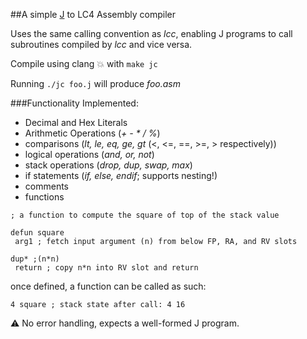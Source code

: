 ##A simple [J](https://en.wikipedia.org/wiki/J_(programming_language)) to LC4 Assembly compiler

Uses the same calling convention as *lcc*, enabling J programs to call subroutines compiled by *lcc* and vice versa.

Compile using clang 💥 with ```make jc```

Running ```./jc foo.j``` will produce *foo.asm*

###Functionality Implemented:
- Decimal and Hex Literals
- Arithmetic Operations (*+ - * / %*)
- comparisons (*lt, le, eq, ge, gt*  (<, <=, ==, >=, > respectively))
- logical operations (*and, or, not*)
- stack operations (*drop, dup, swap, max*)
- if statements (*if, else, endif*; supports nesting!)
- comments
- functions

```
; a function to compute the square of top of the stack value 

defun square
 arg1 ; fetch input argument (n) from below FP, RA, and RV slots 

dup* ;(n*n)
 return ; copy n*n into RV slot and return 
```
once defined, a function can be called as such:
```
4 square ; stack state after call: 4 16
```

⚠️  No error handling, expects a well-formed J program.